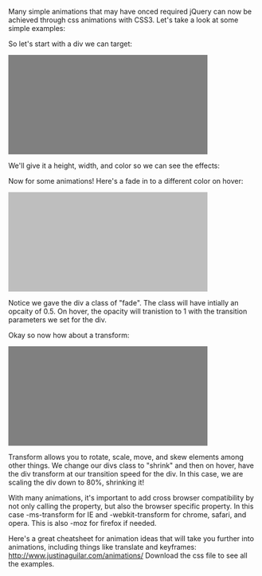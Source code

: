 Many simple animations that may have onced required jQuery can now be achieved through css animations with CSS3. Let's take a look at some simple examples:

So let's start with a div we can target:

<!DOCTYPE html>
<html>
<head>
    <style type="text/css">
    </style>
</head>
<body>
    <div></div>
</body>
</html>

We'll give it a height, width, and color so we can see the effects: 

<style type="text/css">
	body > div
		{

	        width: 400px;
			height: 200px;
	        background: gray;
	        transition:all 0.3s ease; /* Transition will be for the effect. Tranistion all properties at a speed of 0.3 seconds with the default ease value for timing. */
		}
</style>

Now for some animations! Here's a fade in to a different color on hover:

<!DOCTYPE html>
<html>
<head>
    <style type="text/css">
    </style>
</head>
<body>
    <div class = "fade"></div>
</body>
</html>

<style type="text/css">
	body > div{

        width: 400px;
		height: 200px;
        background: gray;
        transition:all 0.3s ease; /* Transition will be for the effect. Tranistion all properties at a speed of 0.3 seconds with the default ease value for timing. */
	}

	.fade {
        
        opacity:0.5;
	}
	
	.fade:hover
	{
        opacity:1;
	}
</style>

Notice we gave the div a class of "fade". The class will have intially an opcaity of 0.5. On hover, the opacity will tranistion to 1 with the transition parameters we set for the div. 

Okay so now how about a transform:

<!DOCTYPE html>
<html>
<head>
    <style type="text/css">
    </style>
</head>
<body>
    <div class = "shrink"></div>
</body>
</html>

<style type="text/css">
	body > div{

        width: 400px;
		height: 200px;
        background: gray;
        transition:all 0.3s ease; /* Transition will be for the effect. Tranistion all properties at a speed of 0.3 seconds with the default ease value for timing. */
	}

	.shrink:hover{
        -webkit-transform: scale(0.8);
        -ms-transform: scale(0.8);
        transform: scale(0.8);
	}
</style>

Transform allows you to rotate, scale, move, and skew elements among other things. We change our divs class to "shrink" and then on hover, have the div transform at our transition speed for the div. In this case, we are scaling the div down to 80%, shrinking it!

With many animations, it's important to add cross browser compatibility by not only calling the property, but also the browser specific property. In this case -ms-transform for IE and -webkit-transform for chrome, safari, and opera. This is also -moz for firefox if needed.


Here's a great cheatsheet for animation ideas that will take you further into animations, including things like translate and keyframes: http://www.justinaguilar.com/animations/
Download the css file to see all the examples. 
